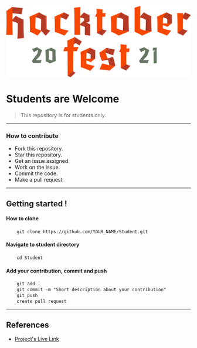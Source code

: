 ![Project Image](hacktoberfest.png)

#  Students are Welcome

> This repository is for students only.

---

### How to contribute 

-  Fork this repository.
-  Star this repository.
-  Get an issue assigned.
-  Work on the issue.
-  Commit the code.
-  Make a pull request.

---

## Getting started !

#### How to clone 

```
    git clone https://github.com/YOUR_NAME/Student.git
```
#### Navigate to student directory 

```
    cd Student
```
#### Add your contribution, commit and push 

```
    git add .
    git commit -m "Short description about your contribution"
    git push 
    create pull request
```

---

## References
- [Project's Live Link](http://patelankit.me/)

